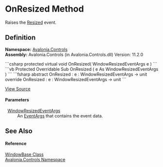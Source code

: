 # OnResized Method


Raises the <a href="E_Avalonia_Controls_WindowBase_Resized">Resized</a> event.



## Definition
**Namespace:** <a href="N_Avalonia_Controls">Avalonia.Controls</a>  
**Assembly:** Avalonia.Controls (in Avalonia.Controls.dll) Version: 11.2.0

<Tabs groupId="api-code-preview">
<TabItem value="csharp" label="C#">
```csharp
protected virtual void OnResized(
	WindowResizedEventArgs e
)
```
</TabItem>
<TabItem value="vb" label="VB">
```vb
Protected Overridable Sub OnResized ( 
	e As WindowResizedEventArgs
)
```
</TabItem>
<TabItem value="fsharp" label="F#">
```fsharp
abstract OnResized : 
        e : WindowResizedEventArgs -> unit 
override OnResized : 
        e : WindowResizedEventArgs -> unit 
```
</TabItem>
</Tabs>



<a href="https://github.com/AvaloniaUI/Avalonia/tree/master/src/Avalonia.Controls/WindowBase.cs#L232" title="View the source code">View Source</a>



#### Parameters
<dl><dt>  <a href="T_Avalonia_Controls_WindowResizedEventArgs">WindowResizedEventArgs</a></dt><dd>An <a href="https://learn.microsoft.com/dotnet/api/system.eventargs" target="_blank" rel="noopener noreferrer">EventArgs</a> that contains the event data.</dd></dl>

## See Also


#### Reference
<a href="T_Avalonia_Controls_WindowBase">WindowBase Class</a>  
<a href="N_Avalonia_Controls">Avalonia.Controls Namespace</a>  
